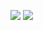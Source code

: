 ![](https://github-readme-stats.vercel.app/api?username=xsa&show_icons=true&count_private=true&theme=merko)
![](https://github-readme-stats.vercel.app/api/top-langs/?username=xsa&hide=html&layout=compact&theme=merko)

